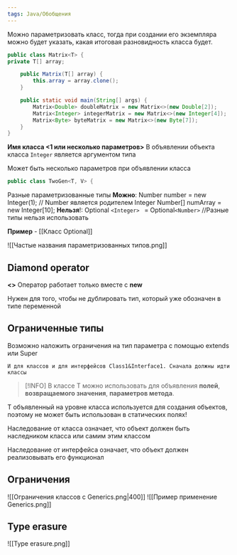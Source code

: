 ```yaml
---
tags: Java/Обобщения
--- 
```

Можно параметризовать класс, тогда при создании его экземпляра можно будет указать, какая итоговая разновидность класса будет.
````java
public class Matrix<T> {
private T[] array;

    public Matrix(T[] array) {
        this.array = array.clone();
    }

    public static void main(String[] args) {
        Matrix<Double> doubleMatrix = new Matrix<>(new Double[2]);
        Matrix<Integer> integerMatrix = new Matrix<>(new Integer[4]);
        Matrix<Byte> byteMatrix = new Matrix<>(new Byte[7]);
    }
}
````
**Имя класса <1 или несколько параметров>**
В объявлении объекта класса `Integer` является аргументом типа

Может быть несколько параметров при объявлении класса
```java
public class TwoGen<T, V> {
```

Разные параметризованные типы
**Можно**:
Number number = new Integer(1); // Number является родителем Integer
Number[] numArray = new Integer[10];
**Нельзя**!:
Optional `<Integer> ` = Optional`<Number>` //Разные типы нельзя использовать

**Пример** - [[Класс Optional]]

![[Частые названия параметризованных типов.png]]

  
## Diamond operator
**<>** Оператор работает только вместе с **new**  

Нужен для того, чтобы не дублировать тип, который уже обозначен в типе переменной
## Ограниченные типы
Возможно наложить ограничения на тип параметра с помощью extends или Super

	И для классов и для интерфейсов Class1&Interface1. Сначала должны идти классы

> [!INFO]
В классе T можно использовать для объявления **полей**, **возвращаемого значения**, **параметров метода**.

T объявленный на уровне класса используется для создания объектов, поэтому не может быть использован в статических полях!

Наследование от класса означает, что объект должен быть наследником класса или самим этим классом

Наследование от интерфейса означает, что объект должен реализовывать его функционал
## Ограничения
![[Ограничения классов c Generics.png|400]]
![[Пример применение Generics.png]]
## Type erasure
![[Type erasure.png]]
